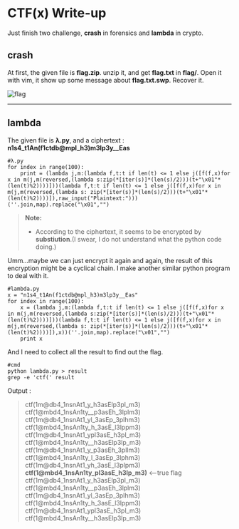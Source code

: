 CTF(x) Write-up
===================

Just finish two challenge, **crash** in forensics and **lambda** in crypto.

crash
-------------

At first, the given file is **flag.zip**.
unzip it, and get **flag.txt** in **flag/**.
Open it with vim, it show up some message about **flag.txt.swp**.
Recover it.

![flag](http://i.imgur.com/MaI7SfQ.png)

---------------------------------

lambda
-------------

The given file is **λ.py**, and a ciphertext : **n1s4_t1An(f1ctdb@mpl_h3)m3lp3y__Eas**

```
#λ.py
for index in range(100):
	print = (lambda j,m:(lambda f,t:t if len(t) <= 1 else j([f(f,x)for x in m(j,m(reversed,(lambda s:zip(*[iter(s)]*(len(s)/2)))(t+"\x01"*(len(t)%2))))]))(lambda f,t:t if len(t) <= 1 else j([f(f,x)for x in m(j,m(reversed,(lambda s: zip(*[iter(s)]*(len(s)/2)))(t+"\x01"*(len(t)%2))))]),raw_input("Plaintext:")))(''.join,map).replace("\x01","")
```

> **Note:**
> 
>  - According to the ciphertext, it seems to be encrypted by **substiution**.(I swear, I do not understand what the python code doing.)

Umm...maybe we can just encrypt it again and again, the result of this encryption might be a cyclical chain.
I make another similar python program to deal with it.

```
#lambda.py
x = "n1s4_t1An(f1ctdb@mpl_h3)m3lp3y__Eas"
for index in range(100):
	x = (lambda j,m:(lambda f,t:t if len(t) <= 1 else j([f(f,x)for x in m(j,m(reversed,(lambda s:zip(*[iter(s)]*(len(s)/2)))(t+"\x01"*(len(t)%2))))]))(lambda f,t:t if len(t) <= 1 else j([f(f,x)for x in m(j,m(reversed,(lambda s: zip(*[iter(s)]*(len(s)/2)))(t+"\x01"*(len(t)%2))))]),x))(''.join,map).replace("\x01","")
	print x
```

And I need to collect all the result to find out the flag.

```
#cmd
python lambda.py > result
grep -e 'ctf(' result
```

Output : 
> ctf(1m@db4_1nsnAt1_y_h3asElp3pl_m3)
> ctf(1@mbd4_1nsAn1ty__p3asEh_3lplm3)
> ctf(1m@db4_1nsnAt1_yl_3asEp_3plhm3)
> ctf(1@mbd4_1nsAn1ty_h_3asE_l3lppm3)
> ctf(1m@db4_1nsnAt1_ypl3asE_h3pl_m3)
> ctf(1@mbd4_1nsAn1ty__h3asElp3lp_m3)
> ctf(1m@db4_1nsnAt1_y_p3asEh_3pllm3)
> ctf(1@mbd4_1nsAn1ty_l_3asEp_3lphm3)
> ctf(1m@db4_1nsnAt1_yh_3asE_l3plpm3)
> **ctf(1@mbd4_1nsAn1ty_pl3asE_h3lp_m3)** <--true flag
> ctf(1m@db4_1nsnAt1_y_h3asElp3pl_m3)
> ctf(1@mbd4_1nsAn1ty__p3asEh_3lplm3)
> ctf(1m@db4_1nsnAt1_yl_3asEp_3plhm3)
> ctf(1@mbd4_1nsAn1ty_h_3asE_l3lppm3)
> ctf(1m@db4_1nsnAt1_ypl3asE_h3pl_m3)
> ctf(1@mbd4_1nsAn1ty__h3asElp3lp_m3)


